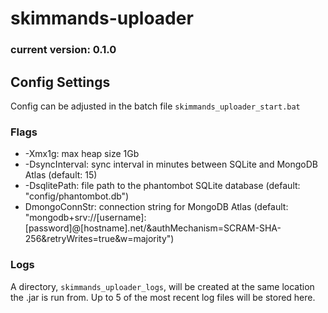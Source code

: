 # skimmands-uploader

### current version: 0.1.0

## Config Settings

Config can be adjusted in the batch file `skimmands_uploader_start.bat`

### Flags

- -Xmx1g: max heap size 1Gb
- -DsyncInterval: sync interval in minutes between SQLite and MongoDB Atlas (default: 15)
- -DsqlitePath: file path to the phantombot SQLite database (default: "config/phantombot.db")
- DmongoConnStr: connection string for MongoDB Atlas (default: "mongodb+srv://[username]:[password]@[hostname].net/&authMechanism=SCRAM-SHA-256&retryWrites=true&w=majority")


### Logs

A directory, `skimmands_uploader_logs`, will be created at the same location the .jar is run from. Up to 5 of the most recent log files will be stored here.
